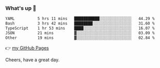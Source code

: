 ### What's up 👋

<!--START_SECTION:waka-->

```txt
YAML          5 hrs 11 mins   ███████████░░░░░░░░░░░░░░   44.29 %
Bash          3 hrs 42 mins   ████████░░░░░░░░░░░░░░░░░   31.60 %
TypeScript    1 hr 53 mins    ████░░░░░░░░░░░░░░░░░░░░░   16.07 %
JSON          21 mins         ▓░░░░░░░░░░░░░░░░░░░░░░░░   03.09 %
Other         19 mins         ▓░░░░░░░░░░░░░░░░░░░░░░░░   02.84 %
```

<!--END_SECTION:waka-->

👉 [my GitHub Pages](https://ykzhukian.github.io)

Cheers, have a great day.

